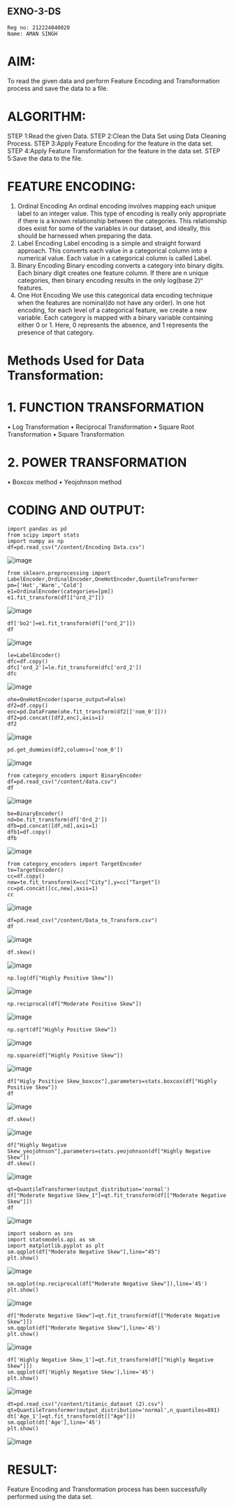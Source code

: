 ## EXNO-3-DS
```
Reg no: 212224040020
Name: AMAN SINGH
```
# AIM:
To read the given data and perform Feature Encoding and Transformation process and save the data to a file.

# ALGORITHM:
STEP 1:Read the given Data.
STEP 2:Clean the Data Set using Data Cleaning Process.
STEP 3:Apply Feature Encoding for the feature in the data set.
STEP 4:Apply Feature Transformation for the feature in the data set.
STEP 5:Save the data to the file.

# FEATURE ENCODING:
1. Ordinal Encoding
An ordinal encoding involves mapping each unique label to an integer value. This type of encoding is really only appropriate if there is a known relationship between the categories. This relationship does exist for some of the variables in our dataset, and ideally, this should be harnessed when preparing the data.
2. Label Encoding
Label encoding is a simple and straight forward approach. This converts each value in a categorical column into a numerical value. Each value in a categorical column is called Label.
3. Binary Encoding
Binary encoding converts a category into binary digits. Each binary digit creates one feature column. If there are n unique categories, then binary encoding results in the only log(base 2)ⁿ features.
4. One Hot Encoding
We use this categorical data encoding technique when the features are nominal(do not have any order). In one hot encoding, for each level of a categorical feature, we create a new variable. Each category is mapped with a binary variable containing either 0 or 1. Here, 0 represents the absence, and 1 represents the presence of that category.

# Methods Used for Data Transformation:
  # 1. FUNCTION TRANSFORMATION
• Log Transformation
• Reciprocal Transformation
• Square Root Transformation
• Square Transformation
  # 2. POWER TRANSFORMATION
• Boxcox method
• Yeojohnson method

# CODING AND OUTPUT:
```
import pandas as pd
from scipy import stats
import numpy as np
df=pd.read_csv("/content/Encoding Data.csv")
```
![image](https://github.com/user-attachments/assets/df9d0b40-c715-4fb6-ab74-185c4beb43d5)
```
from sklearn.preprocessing import LabelEncoder,OrdinalEncoder,OneHotEncoder,QuantileTransformer
pm=['Hot','Warm','Cold']
e1=OrdinalEncoder(categories=[pm])
e1.fit_transform(df[["ord_2"]])
```
![image](https://github.com/user-attachments/assets/acd9000f-5fe3-4f4e-9f54-477f29e70571)
```
df['bo2']=e1.fit_transform(df[["ord_2"]])
df
```
![image](https://github.com/user-attachments/assets/fe783c8d-67ba-4a96-a4da-564c5c864d46)
```
le=LabelEncoder()
dfc=df.copy()
dfc['ord_2']=le.fit_transform(dfc['ord_2'])
dfc
```
![image](https://github.com/user-attachments/assets/6b209f85-b375-4657-9f4b-62b6316eb9e3)
```
ohe=OneHotEncoder(sparse_output=False)
df2=df.copy()
enc=pd.DataFrame(ohe.fit_transform(df2[['nom_0']]))
df2=pd.concat([df2,enc],axis=1)
df2
```
![image](https://github.com/user-attachments/assets/e86f81ab-fd86-4710-b7da-489c0dbbf1e5)
```
pd.get_dummies(df2,columns=['nom_0'])
```
![image](https://github.com/user-attachments/assets/b9c19ed7-ca12-4002-91d9-4d63236a42ef)
```
from category_encoders import BinaryEncoder
df=pd.read_csv("/content/data.csv")
df
```
![image](https://github.com/user-attachments/assets/9dbe2037-e654-4349-b810-0eb44dad8e29)
```
be=BinaryEncoder()
nd=be.fit_transform(df['Ord_2'])
dfb=pd.concat([df,nd],axis=1)
dfb1=df.copy()
dfb
```
![image](https://github.com/user-attachments/assets/3ec753ba-2e5a-4ed9-a616-011fcef8353b)
```
from category_encoders import TargetEncoder
te=TargetEncoder()
cc=df.copy()
new=te.fit_transform(X=cc["City"],y=cc["Target"])
cc=pd.concat([cc,new],axis=1)
cc
```
![image](https://github.com/user-attachments/assets/9deccee8-5baa-49e2-a95e-a8b7de9fc6fc)
```
df=pd.read_csv("/content/Data_to_Transform.csv")
df
```
![image](https://github.com/user-attachments/assets/d4e14f36-a612-4d93-8a2a-80e46e44d016)
```
df.skew()
```
![image](https://github.com/user-attachments/assets/19ac1487-d792-4f71-8084-ab120c7ae274)
```
np.log(df["Highly Positive Skew"])
```
![image](https://github.com/user-attachments/assets/136bdb46-6ada-442d-b45f-7c10bf167bfa)
```
np.reciprocal(df["Moderate Positive Skew"])
```
![image](https://github.com/user-attachments/assets/d8c6eb9c-a532-4a35-920c-6daed2cf4805)
```
np.sqrt(df["Highly Positive Skew"])
```
![image](https://github.com/user-attachments/assets/0277e146-daa9-4244-acd3-c33aa7377554)
```
np.square(df["Highly Positive Skew"])
```
![image](https://github.com/user-attachments/assets/02b591c0-c329-40ec-aa81-a0362ec53c4c)
```
df["Higly Positive Skew_boxcox"],parameters=stats.boxcox(df["Highly Positive Skew"])
df
```
![image](https://github.com/user-attachments/assets/3eaaa4ad-4d73-449c-a3c7-0a6daab5c385)
```
df.skew()
```
![image](https://github.com/user-attachments/assets/e39fee6e-f961-4e62-aeb9-5cc157af0b4d)
```
df["Highly Negative Skew_yeojohnson"],parameters=stats.yeojohnson(df["Highly Negative Skew"])
df.skew()
```
![image](https://github.com/user-attachments/assets/787018f9-42d1-4fd2-9c44-c15f742631e5)
```
qt=QuantileTransformer(output_distribution='normal')
df["Moderate Negative Skew_1"]=qt.fit_transform(df[["Moderate Negative Skew"]])
df
```
![image](https://github.com/user-attachments/assets/668985d4-12ea-49b9-8b6b-d4a263670fca)
```
import seaborn as sns
import statsmodels.api as sm
import matplotlib.pyplot as plt
sm.qqplot(df["Moderate Negative Skew"],line="45")
plt.show()
```
![image](https://github.com/user-attachments/assets/bc1d814d-9237-4f4e-9880-374c93d1a7c3)
```
sm.qqplot(np.reciprocal(df["Moderate Negative Skew"]),line='45')
plt.show()
```
![image](https://github.com/user-attachments/assets/d53bd274-892c-41bd-9a10-608d2658f90a)
```
df["Moderate Negative Skew"]=qt.fit_transform(df[["Moderate Negative Skew"]])
sm.qqplot(df["Moderate Negative Skew"],line='45')
plt.show()
```
![image](https://github.com/user-attachments/assets/0389490e-eba2-4926-ad64-dccdb1105288)
```
df['Highly Negative Skew_1']=qt.fit_transform(df[["Highly Negative Skew"]])
sm.qqplot(df['Highly Negative Skew'],line='45')
plt.show()  
```
![image](https://github.com/user-attachments/assets/dd661e98-2d9c-4c0e-9881-ef499c968839)
```
dt=pd.read_csv("/content/titanic_dataset (2).csv")
qt=QuantileTransformer(output_distribution='normal',n_quantiles=891)
dt['Age_1']=qt.fit_transform(dt[["Age"]])
sm.qqplot(dt['Age'],line='45')
plt.show()
```
![image](https://github.com/user-attachments/assets/8b9d160f-d4e7-426e-a37e-926c7f4b2b41)
# RESULT:
Feature Encoding and Transformation process has been successfully performed using the data set.
       

